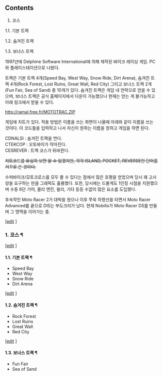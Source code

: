 ## Contents

    

1. 코스 
    

1.1. 기본 트랙

1.2. 숨겨진 트랙

1.3. 보너스 트랙

  
1997년에 Delphine Software International에 의해 제작된 바이크 레이싱 게임. PC와 플레이스테이션으로 나왔다.

트랙은 기본 트랙 4개(Speed Bay, West Way, Snow Ride, Dirt Arena), 숨겨진 트랙 4개(Rock
Forest, Lost Ruins, Great Wall, Red City) 그리고 보너스 트랙 2개(Fun Fair, Sea of Sand)
총 10개가 있다. 숨겨진 트랙은 게임 내 언락으로 얻을 수 있으며, 보너스 트랙은 공식 홈페이지에서 다운이 가능했으나 현재는 얻는 게
불가능하고 아래 링크에서 받을 수 있다.

<http://ramal.free.fr/MOTOTRAC.ZIP>

게임에 치트가 있다. 적용 방법은 이름을 쓰는 화면이 나올때 아래와 같이 이름을 쓰는 것이다. 이 코드들을 입력하고 나서 자신이 원하는
이름을 정하고 게임을 하면 된다.

CDNALSI : 숨겨진 트랙을 연다.  
CTEKCOP : 오토바이가 작아진다.  
CESREVER : 트랙 코스가 뒤바뀐다.

<del>치트코드를 유심히 보면 알 수 있겠지만, 각각 ISLAND, POCKET, REVERSE란 단어를 거꾸로 쓴 것이다.</del>

수퍼바이크/모토크로스를 모두 몰 수 있다는 점에서 많은 호평을 얻었으며 당시 꽤 고사양을 요구하는 만큼 그래픽도 훌륭했다. 또한, 당시에는
드물게도 1인칭 시점을 지원했으며 수동 6단 기어, 물리 엔진, 윌리, 기타 등등 수없이 많은 요소를 도입했다.

후속작인 Moto Racer 2가 대박을 쳤으나 이후 쭈욱 하향선을 타면서 Moto Racer Advanced를 끝으로 DIS는 부도크리가
났다. 현재 Nobilis가 Moto Racer DS를 만들며 그 명맥을 이어가는 중.

[[edit](http://rigvedawiki.net/r1/wiki.php/Moto%20Racer?action=edit&section=1)
]

### 1. 코스 ¶

  

[[edit](http://rigvedawiki.net/r1/wiki.php/Moto%20Racer?action=edit&section=2)
]

#### 1.1. 기본 트랙 ¶

  * Speed Bay
  * West Way
  * Snow Ride
  * Dirt Arena  

[[edit](http://rigvedawiki.net/r1/wiki.php/Moto%20Racer?action=edit&section=3)
]

#### 1.2. 숨겨진 트랙 ¶

  * Rock Forest
  * Lost Ruins
  * Great Wall
  * Red City  

[[edit](http://rigvedawiki.net/r1/wiki.php/Moto%20Racer?action=edit&section=4)
]

#### 1.3. 보너스 트랙 ¶

  * Fun Fair
  * Sea of Sand


